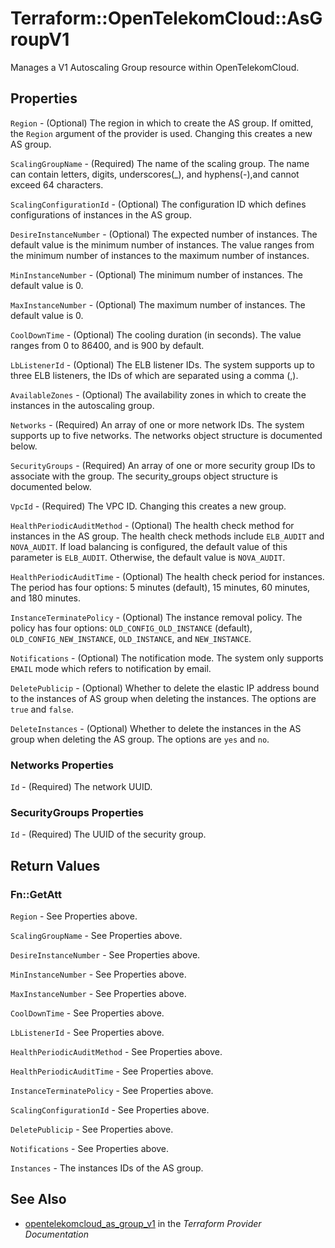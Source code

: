 # Terraform::OpenTelekomCloud::AsGroupV1

Manages a V1 Autoscaling Group resource within OpenTelekomCloud.

## Properties

`Region` - (Optional) The region in which to create the AS group. If
omitted, the `Region` argument of the provider is used. Changing this
creates a new AS group.

`ScalingGroupName` - (Required) The name of the scaling group. The name can contain letters,
digits, underscores(_), and hyphens(-),and cannot exceed 64 characters.

`ScalingConfigurationId` - (Optional) The configuration ID which defines
configurations of instances in the AS group.

`DesireInstanceNumber` - (Optional) The expected number of instances. The default
value is the minimum number of instances. The value ranges from the minimum number of
instances to the maximum number of instances.

`MinInstanceNumber` - (Optional) The minimum number of instances.
The default value is 0.

`MaxInstanceNumber` - (Optional) The maximum number of instances.
The default value is 0.

`CoolDownTime` - (Optional) The cooling duration (in seconds). The value ranges
from 0 to 86400, and is 900 by default.

`LbListenerId` - (Optional) The ELB listener IDs. The system supports up to
three ELB listeners, the IDs of which are separated using a comma (,).

`AvailableZones` - (Optional) The availability zones in which to create
the instances in the autoscaling group.

`Networks` - (Required) An array of one or more network IDs.
The system supports up to five networks. The networks object structure
is documented below.

`SecurityGroups` - (Required) An array of one or more security group IDs
to associate with the group. The security_groups object structure is
documented below.

`VpcId` - (Required) The VPC ID. Changing this creates a new group.

`HealthPeriodicAuditMethod` - (Optional) The health check method for instances
in the AS group. The health check methods include `ELB_AUDIT` and `NOVA_AUDIT`.
If load balancing is configured, the default value of this parameter is `ELB_AUDIT`.
Otherwise, the default value is `NOVA_AUDIT`.

`HealthPeriodicAuditTime` - (Optional) The health check period for instances.
The period has four options: 5 minutes (default), 15 minutes, 60 minutes, and 180 minutes.

`InstanceTerminatePolicy` - (Optional) The instance removal policy. The policy has
four options: `OLD_CONFIG_OLD_INSTANCE` (default), `OLD_CONFIG_NEW_INSTANCE`,
`OLD_INSTANCE`, and `NEW_INSTANCE`.

`Notifications` - (Optional) The notification mode. The system only supports `EMAIL`
mode which refers to notification by email.

`DeletePublicip` - (Optional) Whether to delete the elastic IP address bound to the
instances of AS group when deleting the instances. The options are `true` and `false`.

`DeleteInstances` - (Optional) Whether to delete the instances in the AS group
when deleting the AS group. The options are `yes` and `no`.

### Networks Properties

`Id` - (Required) The network UUID.

### SecurityGroups Properties

`Id` - (Required) The UUID of the security group.


## Return Values

### Fn::GetAtt

`Region` - See Properties above.

`ScalingGroupName` - See Properties above.

`DesireInstanceNumber` - See Properties above.

`MinInstanceNumber` - See Properties above.

`MaxInstanceNumber` - See Properties above.

`CoolDownTime` - See Properties above.

`LbListenerId` - See Properties above.

`HealthPeriodicAuditMethod` - See Properties above.

`HealthPeriodicAuditTime` - See Properties above.

`InstanceTerminatePolicy` - See Properties above.

`ScalingConfigurationId` - See Properties above.

`DeletePublicip` - See Properties above.

`Notifications` - See Properties above.

`Instances` - The instances IDs of the AS group.

## See Also

* [opentelekomcloud_as_group_v1](https://www.terraform.io/docs/providers/opentelekomcloud/r/as_group_v1.html) in the _Terraform Provider Documentation_